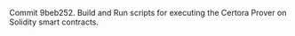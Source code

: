 Commit 9beb252.                    Build and Run scripts for executing the Certora Prover on Solidity smart contracts.